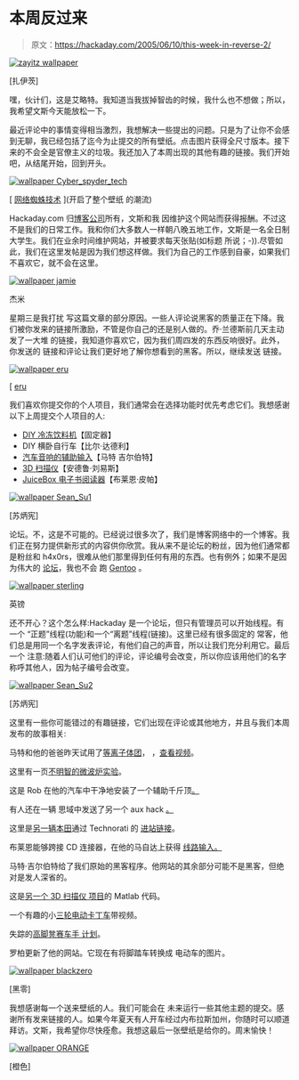 # 本周反过来

> 原文：<https://hackaday.com/2005/06/10/this-week-in-reverse-2/>

[![zayitz wallpaper](img/ffe525255a51979d43bba01441fca372.png)](http://www.weblogsinc.com/commimg/6796925471413458.JPG.6509649435217119)

[扎伊茨]

嘿，伙计们，这是艾略特。我知道当我拔掉智齿的时候，我什么也不想做；所以，我希望文斯今天能放松一下。

最近评论中的事情变得相当激烈，我想解决一些提出的问题。只是为了让你不会感到无聊，我已经包括了迄今为止提交的所有壁纸。点击图片获得全尺寸版本。接下来的不会全是官僚主义的垃圾。我还加入了本周出现的其他有趣的链接。我们开始吧，从结尾开始，回到开头。

[![wallpaper Cyber_spyder_tech](img/103769ec3754d9dbf5c9545ff3676ae4.png)](http://www.weblogsinc.com/commimg/4979866997687398.JPG.2993447557774269)

[ [网络蜘蛛技术](http://www.deviantart.com/deviation/19091737/) ](开启了整个壁纸
的潮流)

Hackaday.com 归[博客公司](http://corporate.weblogsinc.com/)所有，文斯和我
因维护这个网站而获得报酬。不过这不是我们的日常工作。我和你们大多数人一样朝八晚五地工作，文斯是一名全日制大学生。我们在业余时间维护网站，并被要求每天张贴(如标题
所说；-)).尽管如此，我们在这里发帖是因为我们想这样做。我们为自己的工作感到自豪，如果我们不喜欢它，就不会在这里。

[![wallpaper jamie](img/e77c31776531f8c1fcff8aec9402242b.png)](http://www.weblogsinc.com/commimg/3867644764354955.JPG?0.013575991872436521)

杰米

星期三是我打扰
写这篇文章的部分原因。一些人评论说黑客的质量正在下降。我们被你发来的链接所激励，不管是你自己的还是别人做的。乔·兰德斯前几天主动发了一大堆
的链接，我知道你喜欢它，因为我们周四发的东西反响很好。此外，你发送的
链接和评论让我们更好地了解你想看到的黑客。所以，继续发送
链接。

[![wallpaper eru](img/2ce177afe652bbf9ec81d77a6df0eb1f.png)](http://www.weblogsinc.com/commimg/5696148736181348.JPG?0.5929939132400653)

[ [eru](http://erulabs.net/)

我们喜欢你提交你的个人项目，我们通常会在选择功能时优先考虑它们。我想感谢以下上周提交个人项目的人:

*   [DIY 冷冻饮料机](http://www.hackaday.com/entry/1234000630045857/)【固定器】
*   DIY 横卧自行车【比尔·达德利】
*   [汽车音响的辅助输入](http://www.hackaday.com/entry/1234000897045842/)【马特
    吉尔伯特】
*   [3D 扫描仪](http://www.hackaday.com/entry/1234000130045701/)【安德鲁·刘易斯】
*   [JuiceBox 电子书阅读器](http://myvogonpoetry.com/wp/index.php?p=57)【布莱恩·皮帕】

[![wallpaper Sean_Su1](img/74463b379bcf1196f5d88832e2967598.png)](http://www.weblogsinc.com/commimg/4856418196563732.JPG?0.15841454309849)

[苏炳宪]

论坛。不，这是不可能的。已经说过很多次了，我们是博客网络中的一个博客。我们正在努力提供新形式的内容供你欣赏。我从来不是论坛的粉丝，因为他们通常都是粉丝和 h4x0rs，很难从他们那里得到任何有用的东西。也有例外；如果不是因为伟大的
[论坛](http://forums.gentoo.org)，我也不会
跑 [Gentoo](http://www.gentoo.org) 。

[![wallpaper sterling](img/2a55c6e3f7de1f520a0178aa8b3ef7da.png)](http://www.weblogsinc.com/commimg/0401741317451517.JPG?0.6873412577200724)

英镑

还不开心？这个怎么样:Hackaday 是一个论坛，但只有管理员可以开始线程。有一个
“正题”线程(功能)和一个“离题”线程(链接)。这里已经有很多固定的
常客，他们总是用同一个名字发表评论，有他们自己的声音，所以让我们充分利用它。最后一个
注意:随着人们认可他们的评论，评论编号会改变，所以你应该用他们的名字
称呼其他人，因为帖子编号会改变。

[![wallpaper Sean_Su2](img/e42522a17f9d13dc0db9a91742b8ae68.png)](http://www.weblogsinc.com/commimg/1027914145845558.JPG?0.5790829832824033)

[苏炳宪]

这里有一些你可能错过的有趣链接，它们出现在评论或其他地方，并且与我们本周发布的故事相关:

马特和他的爸爸昨天试用了[等离子体团](http://jnaudin.free.fr/html/oa_plasmoid.htm)，
，[查看视频](http://media.weblogsinc.com/common/videos/barb/plasma.mpg)。

这里有一页[不明智的微波炉实验](http://amasci.com/weird/microexp.html)。

这是 Rob 在他的汽车中干净地安装了一个辅助千斤顶[。](http://uhlek.com/stereojack.htm)

有人还在一辆
思域中发送了另一个 aux hack [。](http://www.ben-johnson.org/blog/archives/2003/07/37/)

这里是[另一辆本田](http://edu.blogsome.com/2005/06/07/diy-ipod-to-factory-radio/)通过 Technorati 的
[进站链接](http://beta.technorati.com/search/hackaday.com)。

布莱恩能够跨接 CD 连接器，在他的马自达上获得
[线路输入。](http://www.geocities.com/blhobbs.rm/Mazda_stereo.html)

马特·吉尔伯特给了我们原始的黑客程序。他网站的其余部分可能不是黑客，但绝对是发人深省的。

这是[另一个 3D 扫描仪
项目](http://www.ifabricate.com:8080/ex/i/8712E18AF6EF10279383000D61419BA3/)的 Matlab 代码。

一个有趣的小[三轮电动卡丁车](http://shirtsngiggles.net/kart/index.htm)带视频。

失踪的[高脚凳赛车手
计划](http://www.barstoolracing.net/Electric_Powered_Bar_Stool_Plans.htm)。

罗柏更新了他的网站。它现在有将脚踏车转换成
电动车的图片。

[![wallpaper blackzero](img/82514247e821ed42a0c590e173548700.png)](http://www.weblogsinc.com/commimg/2238246479281013.JPG?0.08949999471240644)

[黑零]

我想感谢每一个送来壁纸的人。我们可能会在
未来运行一些其他主题的提交。感谢所有发来链接的人。如果今年夏天有人开车经过内布拉斯加州，你随时可以顺道拜访。文斯，我希望你尽快痊愈。我想这最后一张壁纸是给你的。周末愉快！

[![wallpaper ORANGE](img/d68854d63e5727a0a471ab661c1ce63a.png)](http://www.weblogsinc.com/commimg/3103445911155311.JPG?0.9578596238003513)

[橙色]